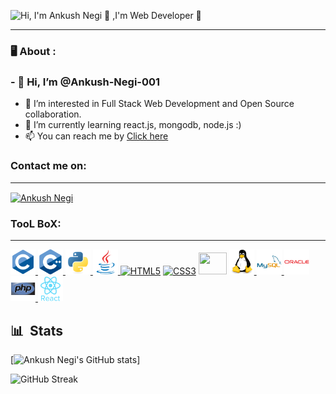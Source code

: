 <p>
  <img src="./Intro.gif" alt="Hi, I'm Ankush Negi 👋 ,I'm Web Developer 🚀 ">
</p>
<hr>
<h3 align="left">🖥<strong> About : </strong></h3>
<h3> - 👋 Hi, I’m @Ankush-Negi-001 </h3>

- 👀 I’m interested in Full Stack Web Development and Open Source collaboration.
- 🌱 I’m currently learning react.js, mongodb, node.js :)
- 📫 You can reach me by [Click here](ankushnegi.ryuk21@gmail.com)


<h3 align="left">Contact me on:</h3>
<hr>
<p align="left">
 <a href="https://linkedin.com/in/ankushnegi-001" target="blank"><img align="center" src="https://raw.githubusercontent.com/rahuldkjain/github-profile-readme-generator/master/src/images/icons/Social/linked-in-alt.svg" alt="Ankush Negi" height="30" width="40" /></a>
</p>



<h3 align="left">TooL BoX:</h3>
<hr>
<p align="left">
 <a href="https://www.cprogramming.com/" target="_blank"> <img src="https://raw.githubusercontent.com/devicons/devicon/master/icons/c/c-original.svg" alt="c" width="40" height="40"/> </a> <a href="https://www.w3schools.com/cpp/" target="_blank"> <img src="https://raw.githubusercontent.com/devicons/devicon/master/icons/cplusplus/cplusplus-original.svg" alt="cplusplus" width="40" height="40"/>  </a> <a href="https://www.python.org" target="_blank"> <img src="https://raw.githubusercontent.com/devicons/devicon/master/icons/python/python-original.svg" alt="python" width="40" height="40"/>  </a> <a href="https://www.java.com" target="_blank"> <img src="https://raw.githubusercontent.com/devicons/devicon/master/icons/java/java-original.svg" alt="java" width="40" height="40"/> </a> <a href="https://commons.wikimedia.org/wiki/File:HTML5_logo_and_wordmark.svg#/media/File:HTML5_logo_and_wordmark.svg"> <img src="https://upload.wikimedia.org/wikipedia/commons/6/61/HTML5_logo_and_wordmark.svg" alt="HTML5 " height="40" width="40"></a> <a href="https://commons.wikimedia.org/wiki/File:CSS3_logo_and_wordmark.svg#/media/File:CSS3_logo_and_wordmark.svg" target="_blank"> <img src="https://upload.wikimedia.org/wikipedia/commons/thumb/d/d5/CSS3_logo_and_wordmark.svg/1200px-CSS3_logo_and_wordmark.svg.png" alt="CSS3" width = "35" height= "40"></a>  <a href="https://flask.palletsprojects.com/" target="_blank"> <img src="https://miro.medium.com/max/438/1*0G5zu7CnXdMT9pGbYUTQLQ.png" width="45" height="35"></a> </a> <a href="https://www.linux.org/" target="_blank"> <img src="https://raw.githubusercontent.com/devicons/devicon/master/icons/linux/linux-original.svg" alt="linux" width="40" height="40"/> </a> <a href="https://www.mysql.com/" target="_blank"> <img src="https://raw.githubusercontent.com/devicons/devicon/master/icons/mysql/mysql-original-wordmark.svg" alt="mysql" width="40" height="40"/> </a> <a href="https://www.oracle.com/" target="_blank"> <img src="https://raw.githubusercontent.com/devicons/devicon/master/icons/oracle/oracle-original.svg" alt="oracle" width="40" height="40"/> </a> <a href="https://www.php.net" target="_blank"> <img src="https://raw.githubusercontent.com/devicons/devicon/master/icons/php/php-original.svg" alt="php" width="40" height="40"/> </a> <a href="https://reactjs.org/" target="_blank"> <img src="https://raw.githubusercontent.com/devicons/devicon/master/icons/react/react-original-wordmark.svg" alt="react" width="40" height="40"/> </a> 


## 📊 &nbsp;Stats
[![Ankush Negi's GitHub stats](https://github-readme-stats.vercel.app/api?username=ankush-negi-001&count_private=true&show_icons=true&bg_color=0d1116&title_color=ce09ec&text_color=a4aacb&icon_color=007ec6)]
<!-- 
![Ankush Negi' Github Stats](https://github-readme-stats.vercel.app/api?username=ankush-negi-001&hide=contribs,prs&show_icons=true&bg_color=0d1116&title_color=ce09ec&text_color=a4aacb&icon_color=007ec6) -->

![GitHub Streak](https://github-readme-streak-stats.herokuapp.com/?user=ankush-negi-001&theme=dark&count_private=true&bg_color=0d1116&title_color=ce09ec&text_color=a4aacb&icon_color=007ec6)
